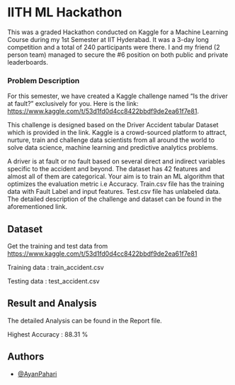 
# IITH ML Hackathon

This was a graded Hackathon conducted on Kaggle for a Machine Learning Course during my 1st Semester at IIT Hyderabad. It was a 3-day long competition and a total of 240 participants were there. I and my friend (2 person team) managed to secure the #6 position on both public and private leaderboards.

### Problem Description

For this semester, we have created a Kaggle challenge named “Is the driver at fault?” exclusively for you. Here is the link: https://www.kaggle.com/t/53d1fd0d4cc8422bbdf9de2ea61f7e81. 

This challenge is designed based on the Driver Accident  tabular Dataset which is provided in the link. Kaggle is a crowd-sourced platform to attract, nurture, train and challenge data scientists from all around the world to solve data science, machine learning and predictive analytics problems. 

A driver is at fault or no fault based on several direct and indirect variables specific to the accident and beyond.  The dataset has 42 features and almost all of them are categorical. Your aim is to train an ML algorithm that optimizes the evaluation metric i.e Accuracy. Train.csv file has the training data with Fault Label and input features. Test.csv file has unlabeled data. The detailed description of the challenge and dataset can be found in the aforementioned link. 
## Dataset

Get the training and test data from https://www.kaggle.com/t/53d1fd0d4cc8422bbdf9de2ea61f7e81

Training data : train_accident.csv

Testing data : test_accident.csv
## Result and Analysis

The detailed Analysis can be found in the Report file.

Highest Accuracy : 88.31 %  
## Authors

- [@AyanPahari](https://github.com/AyanPahari)

